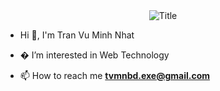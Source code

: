  <div align="center">
  <img src="https://readme-typing-svg.herokuapp.com/?font=Architects+Daughter&color=74F79E&size=50&center=true&vCenter=true&height=60&width=600&lines=Heyyy!+I%27m+Nhat+Tran+%3C3;Welcome+to+my+profile!" alt="Title"></img>
</div>

- Hi 👋, I'm Tran Vu Minh Nhat  
 
- � I’m interested in Web Technology

- 📫 How to reach me **tvmnbd.exe@gmail.com**
